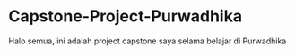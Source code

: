 # Capstone-Project-Purwadhika
Halo semua, ini adalah project capstone saya selama belajar di Purwadhika
